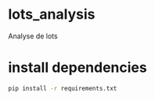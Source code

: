 # lots_analysis
Analyse de lots

# install dependencies

```bash
pip install -r requirements.txt
```

